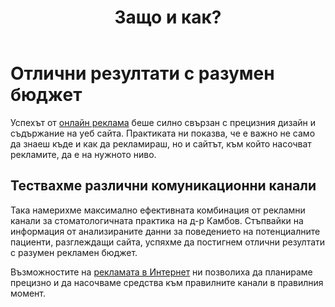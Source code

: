﻿---
layout: post
order: 5
rel: /about/kambov/advertising
service: /services/advertising
project: /portfolio/kambov
header: compact
display: subject cover
title: Защо и как?
description: Успяхме да постигнем отлични резултати с разумен бюджет за онлайн реклама.
summary: Стъпвайки на информация от анализираните данни за поведението на потенциалните пациенти идващи на сайта, успяхме да постигнем отлични резултати с разумен бюджет за онлайн реклама.
---
# Отлични резултати с разумен бюджет
Успехът от [онлайн реклама](./../../маркетинг/онлайн-реклама.html) беше силно свързан с прецизния дизайн и съдържание на уеб сайта. Практиката ни показва, че е важно не само да знаеш къде и как да рекламираш, но и сайтът, към който насочват рекламите, да е на нужното ниво.

## Тествахме различни комуникационни канали
Така намерихме максимално ефективната комбинация от рекламни канали за стоматологичната практика на д-р Камбов. Стъпвайки на информация от анализираните данни за поведението на потенциалните пациенти, разглеждащи сайта, успяхме да постигнем отлични резултати с разумен рекламен бюджет.

Възможностите на [рекламата в Интернет](./../../маркетинг/онлайн-реклама.html) ни позволиха да планираме прецизно и да насочваме средства към правилните канали в правилния момент.